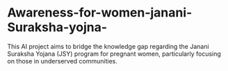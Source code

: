 # Awareness-for-women-janani-Suraksha-yojna-
This AI project aims to bridge the knowledge gap regarding the Janani Suraksha Yojana (JSY) program for pregnant women, particularly focusing on those in underserved communities. 
